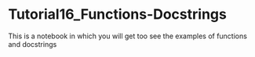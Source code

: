 # Tutorial16_Functions-Docstrings
This is a notebook in which you will get too see the examples of functions and docstrings
